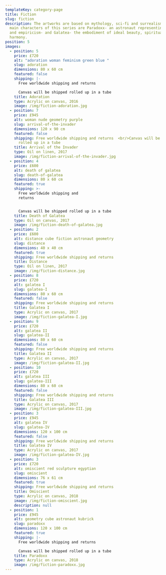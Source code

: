 ```yaml
---
templateKey: category-page
title: Fiction
slug: fiction
description: The artworks are based on mythology, sci-fi and surrealism. The
  main characters of this series are Paradoxx- an astronaut representing science
  and empiricism- and Galatea- the embodiment of ideal beauty, spirituality and
  harmony.
position: 5
images:
  - position: 5
    price: £720
    alt: "adoration woman feminism green blue "
    slug: adoration
    dimensions: 80 x 60 cm
    featured: false
    shipping: |-
      Free worldwide shipping and returns

      Canvas will be shipped rolled up in a tube
    title: Adoration
    type: Acrylic on canvas, 2016
    image: /img/fiction-adoration.jpg
  - position: 7
    price: £945
    alt: woman nude geometry purple
    slug: arrival-of-the-invader
    dimensions: 120 x 90 cm
    featured: false
    shipping: Free worldwide shipping and returns  <br/>Canvas will be shipped
      rolled up in a tube
    title: Arrival of the Invader
    type: Oil on linen, 2017
    image: /img/fiction-arrival-of-the-invader.jpg
  - position: 4
    price: £600
    alt: death of galatea
    slug: death-of-galatea
    dimensions: 80 x 60 cm
    featured: true
    shipping: >-
      Free worldwide shipping and
      returns                                                                                                          


      Canvas will be shipped rolled up in a tube
    title: Death of Galatea
    type: Oil on canvas, 2017
    image: /img/fiction-death-of-galatea.jpg
  - position: 2
    price: £600
    alt: distance cube fiction astronaut geometry
    slug: distance
    dimensions: 40 x 40 cm
    featured: true
    shipping: Free worldwide shipping and returns
    title: Distance
    type: Oil on linen, 2017
    image: /img/fiction-distance.jpg
  - position: 8
    price: £720
    alt: galatea I
    slug: galatea-I
    dimensions: 80 x 60 cm
    featured: false
    shipping: Free worldwide shipping and returns
    title: Galatea I
    type: Acrylic on canvas, 2017
    image: /img/fiction-galatea-I.jpg
  - position: 9
    price: £720
    alt: galatea II
    slug: galatea-II
    dimensions: 80 x 60 cm
    featured: false
    shipping: Free worldwide shipping and returns
    title: Galatea II
    type: Acrylic on canvas, 2017
    image: /img/fiction-galatea-II.jpg
  - position: 10
    price: £720
    alt: galatea III
    slug: galatea-III
    dimensions: 80 x 60 cm
    featured: false
    shipping: Free worldwide shipping and returns
    title: Galatea III
    type: Acrylic on canvas, 2017
    image: /img/fiction-galatea-III.jpg
  - position: 3
    price: £945
    alt: galatea IV
    slug: galatea-IV
    dimensions: 120 x 100 cm
    featured: false
    shipping: Free worldwide shipping and returns
    title: Galatea IV
    type: Acrylic on canvas, 2017
    image: /img/fiction-galatea-IV.jpg
  - position: 3
    price: £720
    alt: omiscient red sculpture egyptian
    slug: omiscient
    dimensions: 76 x 61 cm
    featured: true
    shipping: Free worldwide shipping and returns
    title: Omiscient
    type: Acrylic on canvas, 2018
    image: /img/fiction-omiscient.jpg
    description: null
  - position: 1
    price: £945
    alt: geometry cube astronaut kubrick
    slug: paradoxx
    dimensions: 120 x 100 cm
    featured: true
    shipping: |-
      Free worldwide shipping and returns

      Canvas will be shipped rolled up in a tube
    title: Paradoxx
    type: Acrylic on canvas, 2018
    image: /img/fiction-paradoxx.jpg
---
```

